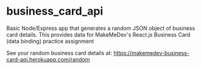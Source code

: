 # business_card_api
Basic Node/Express app that generates a random JSON object of business card details. 
This provides data for MakeMeDev's React.js Business Card (data binding) practice assignment

See your random business card details at:
https://makemedev-business-card-api.herokuapp.com/random
